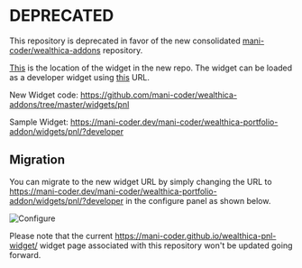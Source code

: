 # DEPRECATED

This repository is deprecated in favor of the new consolidated [mani-coder/wealthica-addons](https://github.com/mani-coder/wealthica-addons) repository.

[This](https://github.com/mani-coder/wealthica-addons/tree/master/widgets/pnl) is the location of the widget in the new repo. The widget can be loaded as a developer widget using [this](https://mani-coder.dev/mani-coder/wealthica-portfolio-addon/widgets/pnl/?developer) URL.

New Widget code: https://github.com/mani-coder/wealthica-addons/tree/master/widgets/pnl

Sample Widget: https://mani-coder.dev/mani-coder/wealthica-portfolio-addon/widgets/pnl/?developer


## Migration

You can migrate to the new widget URL by simply changing the URL to https://mani-coder.dev/mani-coder/wealthica-portfolio-addon/widgets/pnl/?developer in the configure panel as shown below.

![Configure](https://ik.imagekit.io/manicoder/wealthica-portfolio-addon/Widget_Configure_KQ3Hqz1cW.png)

Please note that the current https://mani-coder.github.io/wealthica-pnl-widget/ widget page associated with this repository won't be updated going forward.
